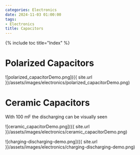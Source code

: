 ```yaml
---
categories: Electronics
date: 2024-11-03 01:00:00
tags:
- Electronics
title: Capacitors
---
```


{% include toc title="Index" %}

# Polarized Capacitors

![polarized_capacitorDemo.png]({{ site.url }}/assets/images/electronics/polarized_capacitorDemo.png)

# Ceramic Capacitors
With 100 mF the discharging can be visually seen

![ceramic_capacitorDemo.png]({{ site.url }}/assets/images/electronics/ceramic_capacitorDemo.png)

![charging-discharging-demo.png]({{ site.url }}/assets/images/electronics/charging-discharging-demo.png)